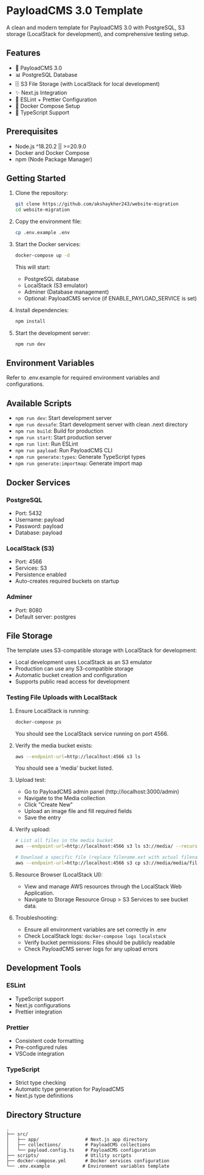 # PayloadCMS 3.0 Template

A clean and modern template for PayloadCMS 3.0 with PostgreSQL, S3 storage (LocalStack for development), and comprehensive testing setup.

## Features

- 🚀 PayloadCMS 3.0
- 📊 PostgreSQL Database
- 🗄️ S3 File Storage (with LocalStack for local development)
- ✨ Next.js Integration
- 🎨 ESLint + Prettier Configuration
- 🐳 Docker Compose Setup
- 📝 TypeScript Support

## Prerequisites

- Node.js ^18.20.2 || >=20.9.0
- Docker and Docker Compose
- npm (Node Package Manager)

## Getting Started

1. Clone the repository:

   ```bash
   git clone https://github.com/akshaykher243/website-migration
   cd website-migration
   ```

2. Copy the environment file:

   ```bash
   cp .env.example .env
   ```

3. Start the Docker services:

   ```bash
   docker-compose up -d
   ```

   This will start:

   - PostgreSQL database
   - LocalStack (S3 emulator)
   - Adminer (Database management)
   - Optional: PayloadCMS service (if ENABLE_PAYLOAD_SERVICE is set)

4. Install dependencies:

   ```bash
   npm install
   ```

5. Start the development server:
   ```bash
   npm run dev
   ```

## Environment Variables

Refer to .env.example for required environment variables and configurations.

## Available Scripts

- `npm run dev`: Start development server
- `npm run devsafe`: Start development server with clean .next directory
- `npm run build`: Build for production
- `npm run start`: Start production server
- `npm run lint`: Run ESLint
- `npm run payload`: Run PayloadCMS CLI
- `npm run generate:types`: Generate TypeScript types
- `npm run generate:importmap`: Generate import map

## Docker Services

### PostgreSQL

- Port: 5432
- Username: payload
- Password: payload
- Database: payload

### LocalStack (S3)

- Port: 4566
- Services: S3
- Persistence enabled
- Auto-creates required buckets on startup

### Adminer

- Port: 8080
- Default server: postgres

## File Storage

The template uses S3-compatible storage with LocalStack for development:

- Local development uses LocalStack as an S3 emulator
- Production can use any S3-compatible storage
- Automatic bucket creation and configuration
- Supports public read access for development

### Testing File Uploads with LocalStack

1. Ensure LocalStack is running:

   ```bash
   docker-compose ps
   ```

   You should see the LocalStack service running on port 4566.

2. Verify the media bucket exists:

   ```bash
   aws --endpoint-url=http://localhost:4566 s3 ls
   ```

   You should see a 'media' bucket listed.

3. Upload test:

   - Go to PayloadCMS admin panel (http://localhost:3000/admin)
   - Navigate to the Media collection
   - Click "Create New"
   - Upload an image file and fill required fields
   - Save the entry

4. Verify upload:

   ```bash
   # List all files in the media bucket
   aws --endpoint-url=http://localhost:4566 s3 ls s3://media/ --recursive

   # Download a specific file (replace filename.ext with actual filename)
   aws --endpoint-url=http://localhost:4566 s3 cp s3://media/media/filename.ext ./downloaded-file.ext
   ```

5. Resource Browser (LocalStack UI):

   - View and manage AWS resources through the LocalStack Web Application.
   - Navigate to Storage Resource Group > S3 Services to see bucket data.

6. Troubleshooting:
   - Ensure all environment variables are set correctly in .env
   - Check LocalStack logs: `docker-compose logs localstack`
   - Verify bucket permissions: Files should be publicly readable
   - Check PayloadCMS server logs for any upload errors

## Development Tools

### ESLint

- TypeScript support
- Next.js configurations
- Prettier integration

### Prettier

- Consistent code formatting
- Pre-configured rules
- VSCode integration

### TypeScript

- Strict type checking
- Automatic type generation for PayloadCMS
- Next.js type definitions

## Directory Structure

```
.
├── src/
│   ├── app/                 # Next.js app directory
│   ├── collections/         # PayloadCMS collections
│   └── payload.config.ts    # PayloadCMS configuration
├── scripts/                 # Utility scripts
├── docker-compose.yml       # Docker services configuration
└── .env.example            # Environment variables template
```
